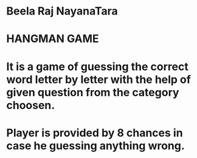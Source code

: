 # Beela Raj NayanaTara


# HANGMAN GAME
# It is a game of guessing the correct word letter by letter with the help of given question from the category choosen.
# Player is provided by 8 chances in case he guessing anything wrong.
